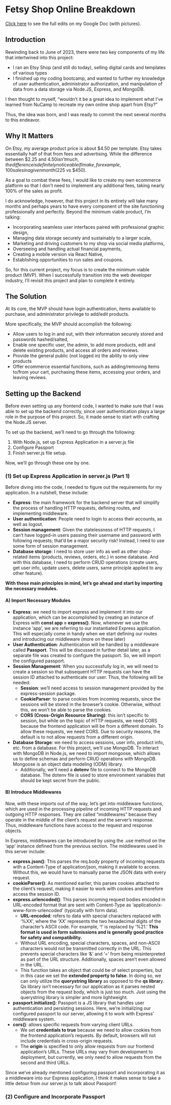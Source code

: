 # Fetsy Shop Online Breakdown

[Click here](https://docs.google.com/document/d/1InjN3bFsKLVa0xcN26yEWKxc4qPYFyhpFlj_no1M6ok/edit) to see the full edits on my Google Doc (with pictures).


## Introduction
Rewinding back to June of 2023, there were two key components of my life that intertwined into this project:
- I ran an Etsy Shop (and still do today), selling digital cards and templates of various types
- I finished up my coding bootcamp, and wanted to further my knowledge of user authentication, administrator authorization, and manipulation of data from a data storage via Node.JS, Express, and MongoDB.

I then thought to myself, “wouldn’t it be a great idea to implement what I’ve learned from NuCamp to recreate my own online shop apart from Etsy?”

Thus, the idea was born, and I was ready to commit the next several months to this endeavor.


## Why It Matters
On Etsy, my average product price is about $4.50 per template. Etsy takes essentially half of that from fees and advertising. While the difference between $2.25 and $4.50 isn’t much, the difference is definitely noticeable if I make, for example, 100 sales in a given month ($225 vs $450). 

As a goal to combat these fees, I would like to create my own ecommerce platform so that I don’t need to implement any additional fees, taking nearly 100% of the sales as profit.

I do acknowledge, however, that this project in its entirety will take many months and perhaps years to have every component of the site functioning professionally and perfectly. Beyond the minimum viable product, I’m talking:
- Incorporating seamless user interfaces paired with professional graphic design,
- Managing data storage securely and sustainably to a larger scale,
- Marketing and driving customers to my shop via social media platforms,
- Overseeing and handling actual financial payments,
- Creating a mobile version via React Native,
- Establishing opportunities to run sales and coupons.

So, for this current project, my focus is to create the minimum viable product (MVP). When I successfully transition into the web developer industry, I’ll revisit this project and plan to complete it entirely. 


## The Solution
At its core, the MVP should have login authentication, items available to purchase, and administrator privilege to add/edit products.

More specifically, the MVP should accomplish the following:
- Allow users to log in and out, with their information securely stored and passwords hashed/salted,
- Enable one specific user, the admin, to add more products, edit and delete existing products, and access all orders and reviews.
- Provide the general public (not logged in) the ability to only view products
- Offer ecommerce essential functions, such as adding/removing items to/from your cart, purchasing these items, accessing your orders, and leaving reviews.


## Setting up the Backend
Before even setting up any frontend code, I wanted to make sure that I was able to set up the backend correctly, since user authentication plays a large role in the purpose of this project. So, it made sense to start with crafting the Node.JS server. 

To set up the backend, we’ll need to go through the following:
1. With Node.js, set up Express Application in a server.js file
2. Configure Passport
3. Finish server.js file setup. 

Now, we’ll go through these one by one.

### (1) Set up Express Application in server.js (Part 1)
Before diving into the code, I needed to figure out the requirements for my application. In a nutshell, these include:
- **Express**: the main framework for the backend server that will simplify the process of handling HTTP requests, defining routes, and implementing middleware.
- **User authentication**: People need to login to access their accounts, as well as logout.
- **Session management**: Given the statelessness of HTTP requests, I can’t have logged-in users passing their username and password with following requests; that’d be a major security risk! Instead, I need to use some form of session management.
- **Database storage**: I need to store user info as well as other shop-related items (products, reviews, orders, etc.) in some database. And with this database, I need to perform CRUD operations (create users, get user info, update users, delete users, same principle applied to any other feature).

**With these main principles in mind, let’s go ahead and start by importing the necessary modules.**

#### A) Import Necessary Modules
- **Express**: we need to import express and implement it into our application, which can be accomplished by creating an instance of Express with **const app = express()**. Now, whenever we use the instance ‘app’, we are referring to our instantiated Express application. This will especially come in handy when we start defining our routes and introducing our middleware (more on these later)
- **User Authentication**: Authentication will be handled by a middleware called **Passport**. This will be discussed in further detail later, as a separate file was created to configure the passport. So, we will import the configured passport.
- **Session Management**: When you successfully log in, we will need to create a session so that subsequent HTTP requests can have the session ID attached to authenticate our user. Thus, the following will be needed:
  - **Session**: we’ll need access to session management provided by the express-session package.
  - **CookieParser**: to parse cookies from incoming requests, since the sessions will be stored in the browser’s cookie. Otherwise, without this, we won’t be able to parse the cookies.
  - **CORS (Cross-Origin Resource Sharing)**: this isn’t specific to session, but while on the topic of HTTP requests, we need CORS because the frontend application will be from a different domain. To allow these requests, we need CORS. Due to security reasons, the default is to not allow requests from a different origin.
- **Database Storage**: we need to access sessions, user info, product info, etc. from a database. For this project, we’ll use MongoDB. To interact with MongoDB in Node.js, we need to import mongoose, which allows us to define schemas and perform CRUD operations with MongoDB. Mongoose is an object data modeling (ODM) library. 
  - Additionally, we’ll need a **dotenv** file to connect to the MongoDB database. The dotenv file is used to store environment variables that should be kept secret from the public. 

#### B) Introduce Middlewares
Now, with these imports out of the way, let’s get into middleware functions, which are used in the processing pipeline of incoming HTTP requests and outgoing HTTP responses. They are called “middlewares” because they operate in the middle of the client’s request and the server’s response. Thus, middleware functions have access to the request and response objects. 

In Express, middlewares can be introduced by using the .use method on the ‘app’ instance defined from the previous section. 
The middlewares used in this server include:
- **express.json()**: This parses the req.body property of incoming requests with a Content-Type of application/json, making it available to access. Without this, we would have to manually parse the JSON data with every request.
- **cookieParser()**: As mentioned earlier, this parses cookies attached to the client’s request, making it easier to work with cookies and therefore access the session ID.
- **express.urlencoded()**: This parses incoming request bodies encoded in URL-encoded format that are sent with Content-Type as ‘application/x-www-form-urlencoded’ (typically with form data).
  - **URL-encoded**: refers to data with special characters replaced with ‘%XX’, where the ‘XX’ represents the two hexadecimal digits of the character’s ASCII code. For example, ‘!’ is replaced by ‘%21.’ **This format is used in form submissions and is generally good practice for safety and compatibility.**
  - Without URL encoding, special characters, spaces, and non-ASCII characters would not be transmitted correctly in the URL. This prevents special characters like ‘&’ and ‘=’ from being misinterpreted as part of the URL structure. Additionally, spaces aren’t even allowed in the URL.
  - This function takes an object that could be of select properties, but in this case we set the **extended property to false**. In doing so, we can only utilize the **querystring library** as opposed to the **qs librar**y. Qs library isn’t necessary for our application as it parses nested objects from the request body, which is just too much. Just using the querystring library is simpler and more lightweight. 
- **passport.initialize()**: Passport is a JS library that handles user authentication and persisting sessions. Here, we’re initializing our configured passport to our server, allowing it to work with Express’ middleware system. 
- **cors()**: allows specific requests from varying client URLs.
  - We set **credentials to true** because we need to allow cookies from the frontend application’s requests. By default, browsers will not include credentials in cross-origin requests.
  - The **origin** is specified to only allow requests from our frontend application’s URLs. These URLs may vary from development to deployment, but currently, we only need to allow requests from the second and third URLs.


Since we’ve already mentioned configuring passport and incorporating it as a middleware into our Express application, I think it makes sense to take a little detour from our server.js to talk about Passport!


### (2) Configure and Incorporate Passport
